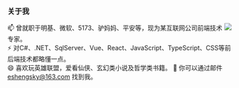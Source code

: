 ### 关于我
<img align="right" src="https://github-readme-stats.vercel.app/api?username=eshengsky&show_icons=true&icon_color=0366d6&text_color=24292e&bg_color=ffffff&hide_title=true" />

📫 曾就职于明基、微软、5173、驴妈妈、平安等，现为某互联网公司前端技术专家。  
⚡ 对C#、.NET、SqlServer、Vue、React、JavaScript、TypeScript、CSS等前后端技术都略懂一点。  
😄 喜欢玩英雄联盟，爱看仙侠、玄幻类小说及哲学类书籍。
💬 你可以通过邮件 eshengsky@163.com 找到我。

<!--
**eshengsky/eshengsky** is a ✨ _special_ ✨ repository because its `README.md` (this file) appears on your GitHub profile.

Here are some ideas to get you started:

- 🔭 I’m currently working on ...
- 🌱 I’m currently learning ...
- 👯 I’m looking to collaborate on ...
- 🤔 I’m looking for help with ...
- 💬 Ask me about ...
- 📫 How to reach me: ...
- 😄 Pronouns: ...
- ⚡ Fun fact: ...
-->
